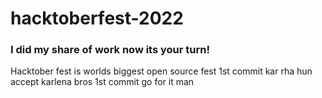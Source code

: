# hacktoberfest-2022

### I did my share of work now its your turn!


Hacktober fest is worlds biggest open source fest
1st commit kar rha hun accept karlena bros
1st commit go for it man
